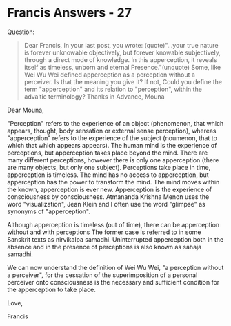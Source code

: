 # Francis Answers - 27

Question:

>Dear Francis, In your last post, you wrote: (quote)"...your true nature is forever unknowable objectively, but forever knowable subjectively, through a direct mode of knowledge. In this apperception, it reveals itself as timeless, unborn and eternal Presence."(unquote) Some, like Wei Wu Wei defined apperception as a perception without a perceiver. Is that the meaning you give it? If not, Could you define the term "apperception" and its relation to "perception", within the advaitic terminology? Thanks in Advance, Mouna

Dear Mouna,

"Perception" refers to the experience of an object (phenomenon, that which appears, thought, body sensation or external sense perception), whereas "apperception" refers to the experience of the subject (noumenon, that to which that which appears appears). The human mind is the experience of perceptions, but apperception takes place beyond the mind. There are many different perceptions, however there is only one apperception (there are many objects, but only one subject). Perceptions take place in time, apperception is timeless. The mind has no access to apperception, but apperception has the power to transform the mind. The mind moves within the known, apperception is ever new. Apperception is the experience of consciousness by consciousness. Atmananda Krishna Menon uses the word "visualization", Jean Klein and I often use the word "glimpse" as synonyms of "apperception".

Although apperception is timeless (out of time), there can be apperception without and with perceptions The former case is referred to in some Sanskrit texts as nirvikalpa samadhi. Uninterrupted apperception both in the absence and in the presence of perceptions is also known as sahaja samadhi.

We can now understand the definition of Wei Wu Wei, "a perception without a perceiver", for the cessation of the superimposition of a personal perceiver onto consciousness is the necessary and sufficient condition for the apperception to take place.

Love,

Francis

